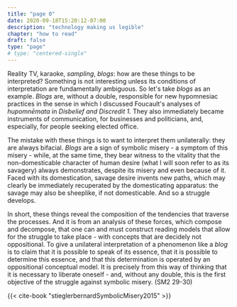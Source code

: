 ```yaml
---
title: "page 0"
date: 2020-09-18T15:20:12-07:00
description: "technology making us legible"
chapter: "how to read"
draft: false
type: "page"
# type: "centered-single"
---
```


Reality TV, karaoke, *sampling*, *blogs*: how are these things to be interpreted? Something is not interesting unless its conditions of interpretation are fundamentally ambiguous. So let's take *blogs* as an example. *Blogs* are, without a double, responsible for new hypomnesiac practices in the sense in which I discussed Foucault's analyses of *hupomnēmata* in *Disbelief and Discredit 1.* They also immediately became instruments of communication, for businesses and politicians, and, especially, for people seeking elected office.

The mistake with these things is to want to interpret them unilaterally: they are always bifacial. *Blogs* are a sign of symbolic misery - a symptom of this misery - while, at the same time, they bear witness to the vitality that the non-domesticable character of human desire (what I will soon refer to as its savagery) always demonstrates, despite its misery and even because of it. Faced with its domestication, savage desire invents new paths, which may clearly be immediately recuperated by the domesticating apparatus: the savage may also be sheeplike, if not domesticable. And so a struggle develops.

In short, these things reveal the composition of the tendencies that traverse the processes. And it is from an analysis of these forces, which compose and decompose, that one can and must construct reading models that allow for the struggle to take place - with concepts that are decidely not oppositional. To give a unilateral interpretation of a phenomenon like a *blog* is to claim that it is possible to speak of its essence, that it is possible to determine this essence, and that this determination is operated by an oppositional conceptual model. It is precisely from this way of thinking that it is necessary to liberate oneself - and, without any double, this is the first objective of the struggle against symbolic misery. (SM2 29-30)


{{< cite-book "stieglerbernardSymbolicMisery2015" >}}